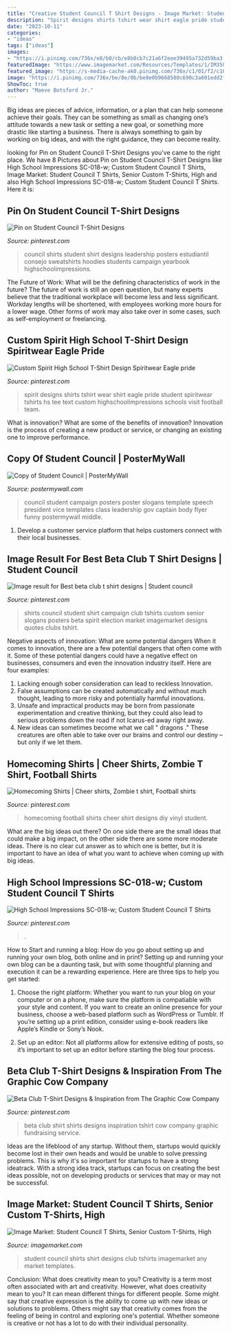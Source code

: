 ```yaml
---
title: "Creative Student Council T Shirt Designs - Image Market: Student Council T Shirts, Senior Custom T-shirts, High"
description: "Spirit designs shirts tshirt wear shirt eagle pride student spiritwear tshirts hs tee text custom highschoolimpressions schools visit football team"
date: "2023-10-11"
categories:
- "ideas"
tags: ["ideas"]
images:
- "https://i.pinimg.com/736x/e8/b0/cb/e8b0cb7c21a6f2eee39495a732d59ba3.jpg"
featuredImage: "https://www.imagemarket.com/Resources/Templates/1/IM3503/Preview.png"
featured_image: "https://s-media-cache-ak0.pinimg.com/736x/c1/01/f2/c101f298ba277745c9167b28d1d00a79--spirit-store-student-council.jpg"
image: "https://i.pinimg.com/736x/be/8e/0b/be8e0b9668580c690c3a601edd2f0476--cheer-shirts-football-shirts.jpg"
ShowToc: true
author: "Maeve Botsford Jr."
---
```



Big ideas are pieces of advice, information, or a plan that can help someone achieve their goals. They can be something as small as changing one’s attitude towards a new task or setting a new goal, or something more drastic like starting a business. There is always something to gain by working on big ideas, and with the right guidance, they can become reality.

	

		
looking for Pin on Student Council T-Shirt Designs you've came to the right place. We have 8 Pictures about Pin on Student Council T-Shirt Designs like High School Impressions SC-018-w; Custom Student Council T Shirts, Image Market: Student Council T Shirts, Senior Custom T-Shirts, High and also High School Impressions SC-018-w; Custom Student Council T Shirts. Here it is:
		
    
## Pin On Student Council T-Shirt Designs

<img loading=lazy src="https://i.pinimg.com/736x/e8/b0/cb/e8b0cb7c21a6f2eee39495a732d59ba3.jpg" onerror="this.onerror=null;this.src='https://tse2.mm.bing.net/th?id=OIP.uqtqKokrd_U4ZoyKE7JNcQAAAA&amp;pid=15.1';" alt="Pin on Student Council T-Shirt Designs">

_Source: pinterest.com_

>council shirts student shirt designs leadership posters estudiantil consejo sweatshirts hoodies students campaign yearbook highschoolimpressions. 

	

The Future of Work: What will be the defining characteristics of work in the future?
The future of work is still an open question, but many experts believe that the traditional workplace will become less and less significant. Workday lengths will be shortened, with employees working more hours for a lower wage. Other forms of work may also take over in some cases, such as self-employment or freelancing.

    
## Custom Spirit High School T-Shirt Design Spiritwear Eagle Pride

<img loading=lazy src="https://s-media-cache-ak0.pinimg.com/736x/c1/01/f2/c101f298ba277745c9167b28d1d00a79--spirit-store-student-council.jpg" onerror="this.onerror=null;this.src='https://tse1.mm.bing.net/th?id=OIP.knnfk7HJPwrWQ_M-IcP5tQAAAA&amp;pid=15.1';" alt="Custom Spirit High School T-Shirt Design Spiritwear Eagle pride">

_Source: pinterest.com_

>spirit designs shirts tshirt wear shirt eagle pride student spiritwear tshirts hs tee text custom highschoolimpressions schools visit football team. 

	

What is innovation? What are some of the benefits of innovation?
Innovation is the process of creating a new product or service, or changing an existing one to improve performance.

    
## Copy Of Student Council | PosterMyWall

<img loading=lazy src="https://d1csarkz8obe9u.cloudfront.net/posterpreviews/student-council-poster-template-797830bcb64a267d26f1592ba9ab7b5a_screen.jpg?ts=1438155131" onerror="this.onerror=null;this.src='https://tse1.mm.bing.net/th?id=OIP.zFt3Ye4Yvke5YaA38FNMCwAAAA&amp;pid=15.1';" alt="Copy of Student Council | PosterMyWall">

_Source: postermywall.com_

>council student campaign posters poster slogans template speech president vice templates class leadership gov captain body flyer funny postermywall middle. 

	

1. Develop a customer service platform that helps customers connect with their local businesses.

    
## Image Result For Best Beta Club T Shirt Designs | Student Council

<img loading=lazy src="https://i.pinimg.com/originals/77/dc/97/77dc97d93950e09912dc7c39c0131bf9.jpg" onerror="this.onerror=null;this.src='https://tse2.mm.bing.net/th?id=OIP.TFcoNYTuuSn_4sm1L4TbyQAAAA&amp;pid=15.1';" alt="Image result for Best beta club t shirt designs | Student council">

_Source: pinterest.com_

>shirts council student shirt campaign club tshirts custom senior slogans posters beta spirit election market imagemarket designs quotes clubs tshirt. 

	

Negative aspects of innovation: What are some potential dangers
When it comes to innovation, there are a few potential dangers that often come with it. Some of these potential dangers could have a negative effect on businesses, consumers and even the innovation industry itself. Here are four examples:
1. Lacking enough sober consideration can lead to reckless Innovation.
2. False assumptions can be created automatically and without much thought, leading to more risky and potentially harmful innovations.
3. Unsafe and impractical products may be born from passionate experimentation and creative thinking, but they could also lead to serious problems down the road if not Icarus-ed away right away. 
4. New ideas can sometimes become what we call " dragons ." These creatures are often able to take over our brains and control our destiny – but only if we let them.

    
## Homecoming Shirts | Cheer Shirts, Zombie T Shirt, Football Shirts

<img loading=lazy src="https://i.pinimg.com/736x/be/8e/0b/be8e0b9668580c690c3a601edd2f0476--cheer-shirts-football-shirts.jpg" onerror="this.onerror=null;this.src='https://tse4.mm.bing.net/th?id=OIP.5E6DUC-VnqWsAbPE4kjEywHaJ3&amp;pid=15.1';" alt="Homecoming Shirts | Cheer shirts, Zombie t shirt, Football shirts">

_Source: pinterest.com_

>homecoming football shirts cheer shirt designs diy vinyl student. 

	

What are the big ideas out there?
On one side there are the small ideas that could make a big impact, on the other side there are some more moderate ideas. There is no clear cut answer as to which one is better, but it is important to have an idea of what you want to achieve when coming up with big ideas.

    
## High School Impressions SC-018-w; Custom Student Council T Shirts

<img loading=lazy src="https://i.pinimg.com/736x/7f/17/cd/7f17cda68ba18ae9092af263f0bb4233.jpg" onerror="this.onerror=null;this.src='https://tse4.mm.bing.net/th?id=OIP.tfKxbfdm69tljdy2tuAQsAAAAA&amp;pid=15.1';" alt="High School Impressions SC-018-w; Custom Student Council T Shirts">

_Source: pinterest.com_

>. 

	

How to Start and running a blog: How do you go about setting up and running your own blog, both online and in print?
Setting up and running your own blog can be a daunting task, but with some thoughtful planning and execution it can be a rewarding experience. Here are three tips to help you get started:
1. Choose the right platform: Whether you want to run your blog on your computer or on a phone, make sure the platform is compatiable with your style and content. If you want to create an online presence for your business, choose a web-based platform such as WordPress or Tumblr. If you’re setting up a print edition, consider using e-book readers like Apple’s Kindle or Sony’s Nook.

2. Set up an editor: Not all platforms allow for extensive editing of posts, so it’s important to set up an editor before starting the blog tour process.

    
## Beta Club T-Shirt Designs &amp; Inspiration From The Graphic Cow Company

<img loading=lazy src="https://i.pinimg.com/originals/52/28/7b/52287b8113985a52fa736ca39ff8d2a6.jpg" onerror="this.onerror=null;this.src='https://tse2.mm.bing.net/th?id=OIP.uEfSxbm2CE3a_DusYaCqdAHaKG&amp;pid=15.1';" alt="Beta Club T-Shirt Designs &amp; Inspiration from The Graphic Cow Company">

_Source: pinterest.com_

>beta club shirt shirts designs inspiration tshirt cow company graphic fundraising service. 

	

Ideas are the lifeblood of any startup. Without them, startups would quickly become lost in their own heads and would be unable to solve pressing problems. This is why it's so important for startups to have a strong ideatrack. With a strong idea track, startups can focus on creating the best ideas possible, not on developing products or services that may or may not be successful.

    
## Image Market: Student Council T Shirts, Senior Custom T-Shirts, High

<img loading=lazy src="https://www.imagemarket.com/Resources/Templates/1/IM3503/Preview.png" onerror="this.onerror=null;this.src='https://tse2.mm.bing.net/th?id=OIP.S1azqHw1gUni615TupcHfgHaHa&amp;pid=15.1';" alt="Image Market: Student Council T Shirts, Senior Custom T-Shirts, High">

_Source: imagemarket.com_

>student council shirts shirt designs club tshirts imagemarket any market templates. 

	

Conclusion: What does creativity mean to you?
Creativity is a term most often associated with art and creativity. However, what does creativity mean to you? It can mean different things for different people. Some might say that creative expression is the ability to come up with new ideas or solutions to problems. Others might say that creativity comes from the feeling of being in control and exploring one's potential. Whether someone is creative or not has a lot to do with their individual personality.

